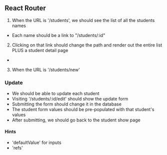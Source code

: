 ## React Router

1. When the URL is '/students', we should see the list of all the students names
  + Each name should be a link to "/students/:id"
2. Clicking on that link should change the path and render out the entire list PLUS a student detail page
  +
3. When the URL is '/students/new'

### Update
+ We should be able to update each student
+ Visiting '/students/:id/edit' should show the update form
+ Submitting the form should change it in the database
+ The student form values should be pre-populated with that student's values
+ After submitting, we should go back to the student show page

#### Hints
+ 'defaultValue' for inputs
+ 'refs'
